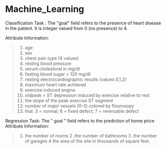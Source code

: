 # Machine_Learning

Classification Task  : 
The "goal" field refers to the presence of heart disease in the patient. It is integer valued from 0 (no presence) to 4.

Attribute Information: 
> 1. age 
> 2. sex 
> 3. chest pain type (4 values) 
> 4. resting blood pressure 
> 5. serum cholestoral in mg/dl 
> 6. fasting blood sugar > 120 mg/dl
> 7. resting electrocardiographic results (values 0,1,2)
> 8. maximum heart rate achieved 
> 9. exercise induced angina 
> 10. oldpeak = ST depression induced by exercise relative to rest 
> 11. the slope of the peak exercise ST segment 
> 12. number of major vessels (0-3) colored by flourosopy 
> 13. thal: 3 = normal; 6 = fixed defect; 7 = reversable defect 

Regression Task:
The " goal  "  field   refers to the prediction of home price 
Attribute Information: 
> 1. the number of rooms
> 2 .the number of bathrooms
> 3 .the number of garages
> 4 the area of the site in thousands of square feet.

